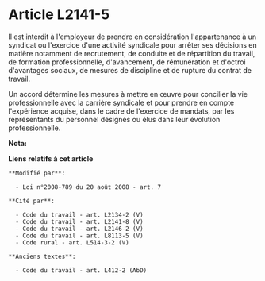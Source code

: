 # Article L2141-5

Il est interdit à l'employeur de prendre en considération l'appartenance à un syndicat ou l'exercice d'une activité syndicale
pour arrêter ses décisions en matière notamment de recrutement, de conduite et de répartition du travail, de formation
professionnelle, d'avancement, de rémunération et d'octroi d'avantages sociaux, de mesures de discipline et de rupture du
contrat de travail.

Un accord détermine les mesures à mettre en œuvre pour concilier la vie professionnelle avec la carrière syndicale et pour
prendre en compte l'expérience acquise, dans le cadre de l'exercice de mandats, par les représentants du personnel désignés
ou élus dans leur évolution professionnelle.

**Nota:**



**Liens relatifs à cet article**

	**Modifié par**:

	  - Loi n°2008-789 du 20 août 2008 - art. 7

	**Cité par**:

	  - Code du travail - art. L2134-2 (V)
	  - Code du travail - art. L2141-8 (V)
	  - Code du travail - art. L2146-2 (V)
	  - Code du travail - art. L8113-5 (V)
	  - Code rural - art. L514-3-2 (V)

	**Anciens textes**:

	  - Code du travail - art. L412-2 (AbD)
